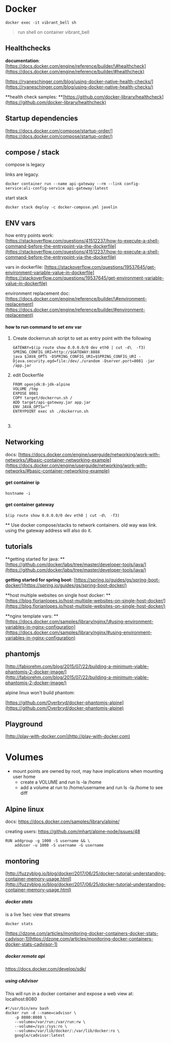 # Docker

`docker exec -it vibrant_bell sh`

> run shell on container vibrant\_bell

## Healthchecks

**documentation**: [https://docs.docker.com/engine/reference/builder/\#healthcheck](https://docs.docker.com/engine/reference/builder/#healthcheck)

[https://ryaneschinger.com/blog/using-docker-native-health-checks/](https://ryaneschinger.com/blog/using-docker-native-health-checks/)

**health check samples: **[https://github.com/docker-library/healthcheck](https://github.com/docker-library/healthcheck)

## Startup dependencies

[https://docs.docker.com/compose/startup-order/](https://docs.docker.com/compose/startup-order/)

## compose / stack

compose is legacy

links are legacy.

`docker container run --name api-gateway --rm --link config-service:ali-config-service api-gateway:latest`

start stack

`docker stack deploy -c docker-compose.yml javelin`

## ENV vars

how entry points work: [https://stackoverflow.com/questions/41512237/how-to-execute-a-shell-command-before-the-entrypoint-via-the-dockerfile](https://stackoverflow.com/questions/41512237/how-to-execute-a-shell-command-before-the-entrypoint-via-the-dockerfile)

vars in dockerfile: [https://stackoverflow.com/questions/19537645/get-environment-variable-value-in-dockerfile](https://stackoverflow.com/questions/19537645/get-environment-variable-value-in-dockerfile)

environment replacement doc: [https://docs.docker.com/engine/reference/builder/\#environment-replacement](https://docs.docker.com/engine/reference/builder/#environment-replacement)

#### how to run command to set env var

1. Create dockerrun.sh script to set as entry point with the following
   ```
   GATEWAY=$(ip route show 0.0.0.0/0 dev eth0 | cut -d\  -f3)
   SPRING_CONFIG_URI=http://$GATEWAY:8888
   java $JAVA_OPTS -DSPRING_CONFIG_URI=$SPRING_CONFIG_URI -Djava.security.egd=file:/dev/./urandom -Dserver.port=8081 -jar /app.jar
   ```
2. edit Dockerfile
   ```
   FROM openjdk:8-jdk-alpine
   VOLUME /tmp
   EXPOSE 8081
   COPY target/dockerrun.sh /
   ADD target/api-gateway.jar app.jar
   ENV JAVA_OPTS=""
   ENTRYPOINT exec sh ./dockerrun.sh
   ```
3. ## 

## Networking

docs: [https://docs.docker.com/engine/userguide/networking/work-with-networks/\#basic-container-networking-example](https://docs.docker.com/engine/userguide/networking/work-with-networks/#basic-container-networking-example)

#### get container ip

```
hostname -i
```

#### get container gateway

```
$(ip route show 0.0.0.0/0 dev eth0 | cut -d\  -f3)
```

\*\* Use docker compose/stacks to network containers. old way was link. using the gateway address will also do it.

## tutorials

**getting started for java: **[https://github.com/docker/labs/tree/master/developer-tools/java/](https://github.com/docker/labs/tree/master/developer-tools/java/)

**getting started for spring boot:** [https://spring.io/guides/gs/spring-boot-docker/](https://spring.io/guides/gs/spring-boot-docker/)

**host multiple websites on single host docker: **[https://blog.florianlopes.io/host-multiple-websites-on-single-host-docker/](https://blog.florianlopes.io/host-multiple-websites-on-single-host-docker/)

**nginx template vars: **[https://docs.docker.com/samples/library/nginx/\#using-environment-variables-in-nginx-configuration](https://docs.docker.com/samples/library/nginx/#using-environment-variables-in-nginx-configuration)

## phantomjs

[http://fabiorehm.com/blog/2015/07/22/building-a-minimum-viable-phantomjs-2-docker-image/](http://fabiorehm.com/blog/2015/07/22/building-a-minimum-viable-phantomjs-2-docker-image/)

alpine linux won't build phantom:

[https://github.com/Overbryd/docker-phantomjs-alpine](https://github.com/Overbryd/docker-phantomjs-alpine)

## Playground

[http://play-with-docker.com](http://play-with-docker.com)

# Volumes

* mount points are owned by root, may have implications when mounting user home
  * create a VOLUME and run ls -la /home
  * add a volume at run to /home/username and run ls -la /home to see diff

## Alpine linux

docs: [https://docs.docker.com/samples/library/alpine/ ](https://docs.docker.com/samples/library/alpine/)

creating users: [https://github.com/mhart/alpine-node/issues/48 ](https://github.com/mhart/alpine-node/issues/48)

```
RUN addgroup -g 1000 -S username && \
    adduser -u 1000 -S username -G username
```

## montoring

[http://fuzzyblog.io/blog/docker/2017/06/25/docker-tutorial-understanding-container-memory-usage.html](http://fuzzyblog.io/blog/docker/2017/06/25/docker-tutorial-understanding-container-memory-usage.html)

##### docker stats 

is a live 1sec view that streams

```
docker stats
```

[https://dzone.com/articles/monitoring-docker-containers-docker-stats-cadvisor-1](https://dzone.com/articles/monitoring-docker-containers-docker-stats-cadvisor-1)

##### docker remote api

https://docs.docker.com/develop/sdk/



##### using cAdvisor

This will run in a docker container and expose a web view at: localhost:8080

```
#!/usr/bin/env bash
docker run -d --name=cadvisor \
    -p 8080:8080 \
    --volume=/var/run:/var/run:rw \
    --volume=/sys:/sys:ro \
    --volume=/var/lib/docker/:/var/lib/docker:ro \
    google/cadvisor:latest
```



